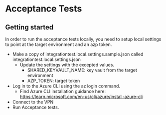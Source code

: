 # Acceptance Tests

## Getting started

In order to run the acceptance tests locally, you need to setup local settings to point at the target environment 
and an azp token.

* Make a copy of integrationtest.local.settings.sample.json called integrationtest.local.settings.json 
  * Update the settings with the excepted values.
    * SHARED_KEYVAULT_NAME: key vault from the target environment
    * AZP_TOKEN: target token
* Log in to the Azure CLI using the az login command. 
  * Find Azure CLI installation guidance here: https://learn.microsoft.com/en-us/cli/azure/install-azure-cli
* Connect to the VPN 
* Run Acceptance tests.
